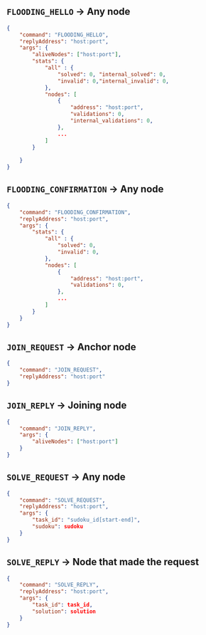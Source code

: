 
## `FLOODING_HELLO` -> Any node  
```json
{
    "command": "FLOODING_HELLO",
    "replyAddress": "host:port",
    "args": { 
        "aliveNodes": ["host:port"],
        "stats": {
            "all" : {
                "solved": 0, "internal_solved": 0,
                "invalid": 0,"internal_invalid": 0,
            },
            "nodes": [ 
                { 
                    "address": "host:port", 
                    "validations": 0, 
                    "internal_validations": 0, 
                }, 
                ... 
            ]
        }
             
    }
}
```


## `FLOODING_CONFIRMATION` -> Any node 
```json
{
    "command": "FLOODING_CONFIRMATION",
    "replyAddress": "host:port",
    "args": {
        "stats": {
            "all" : {
                "solved": 0,
                "invalid": 0,
            },
            "nodes": [ 
                { 
                    "address": "host:port", 
                    "validations": 0, 
                }, 
                ... 
            ]
        } 
    }
}
``` 


## `JOIN_REQUEST` -> Anchor node
```json
{
    "command": "JOIN_REQUEST",
    "replyAddress": "host:port"
}
```


## `JOIN_REPLY` -> Joining node
```json
{
    "command": "JOIN_REPLY",
    "args": {
        "aliveNodes": ["host:port"]
    }
}
``` 


## `SOLVE_REQUEST` -> Any node
```json
{
    "command": "SOLVE_REQUEST",
    "replyAddress": "host:port",
    "args": {
        "task_id": "sudoku_id[start-end]",
        "sudoku": sudoku
    }
}
``` 


## `SOLVE_REPLY` -> Node that made the request
```json
{
    "command": "SOLVE_REPLY",
    "replyAddress": "host:port",
    "args": {
        "task_id": task_id,
        "solution": solution
    } 
}
```



